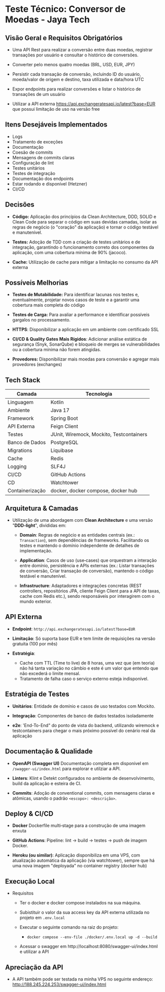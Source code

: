 # Teste Técnico: Conversor de Moedas - Jaya Tech

## Visão Geral e Requisitos Obrigatórios

- Uma API Rest para realizar a conversão entre duas moedas, registrar transações por usuário e consultar o histórico de conversões.

- Converter pelo menos quatro moedas (BRL, USD, EUR, JPY) ​

- Persistir cada transação de conversão, incluindo ID do usuário, moeda/valor de origem e destino, taxa utilizada e data/hora UTC

- Expor endpoints para realizar conversões e listar o histórico de transações de um usuário

- Utilizar a API externa https://api.exchangeratesapi.io/latest?base=EUR que possui limitação de uso na versão free

## Itens Desejáveis Implementados

- Logs
- Tratamento de exceções
- Documentação
- Coesão de commits
- Mensagens de commits claras
- Configuração de lint
- Testes unitários
- Testes de integração
- Documentação dos endpoints
- Estar rodando e disponível (Hetzner)
- CI/CD

## Decisões

- **Código:** Aplicação dos princípios da Clean Architecture, DDD, SOLID e Clean Code para separar o código em suas devidas camadas, isolar as regras de negócio (o "coração" da aplicação) e tornar o código testável e manutenível.

- **Testes:** Adoção de TDD com a criação de testes unitários e de integração, garantindo o funcionamento correto dos componentes da aplicação, com uma cobertura mínima de 90% (jacoco).

- **Cache:** Utilização de cache para mitigar a limitação no consumo da API externa

## Possíveis Melhorias

- **Testes de Mutabilidade:** Para identificar lacunas nos testes e, eventualmente, projetar novos casos de teste e a garantir uma cobertura mais completa do código

- **Testes de Carga:** Para avaliar a performance e identificar possíveis gargalos no processamento.

- **HTTPS**: Disponibilizar a aplicação em um ambiente com certificado SSL

- **CI/CD & Quality Gates Mais Rígidos**: Adicionar análise estática de segurança (Snyk, SonarQube) e bloqueio de merges se vulnerabilidades ou a cobertura mínima não forem atingidas.

- **Provedores:** Disponibilizar mais moedas para conversão e agregar mais provedores (exchanges)

## Tech Stack

| Camada | Tecnologia |
|--|--|
| Linguagem | Kotlin |
| Ambiente | Java 17 |
| Framework | Spring Boot |
| API Externa | Feign Client |
| Testes | JUnit, Wiremock, Mockito, Testcontainers |
| Banco de Dados | PostgreSQL |
| Migrations | Liquibase|
| Cache | Redis |
| Logging| SLF4J |
| CI/CD | GitHub Actions |
| CD | Watchtower |
| Containerização | docker, docker compose, docker hub |

## Arquitetura & Camadas

- Utilização de uma abordagem com **Clean Architecture** e uma versão "**DDD‑light**", divididas em:

    - **Domain**: Regras de negócio e as entidades centrais (ex.: `Transaction`), sem dependências de frameworks. Facilitando os testes e mantendo o domínio independente de detalhes de implementação.

    - **Application**: Casos de uso (use‑cases) que orquestram a interação entre domínio, persistência e APIs externas (ex.: Listar transações de conversão, Criar transação de conversão), mantendo o código testável e manutenível.

    - **Infrastructure**: Adaptadores e integrações concretas (REST controllers, repositórios JPA, cliente Feign Client para a API de taxas, cache com Redis etc.), sendo responsáveis por interagirem com o mundo exterior.

## API Externa

-   **Endpoint**: `http://api.exchangeratesapi.io/latest?base=EUR`

-   **Limitação**: Só suporta base EUR e tem limite de requisições na versão gratuita (100 por mês)

-   **Estratégia**:
    -   Cache com TTL (Time to live) de 8 horas, uma vez que (em teoria) não há tanta variação no câmbio e este é um valor que entendo que não excederá o limite mensal.
    -   Tratamento de falha caso o serviço externo esteja indisponível.

## Estratégia de Testes

- **Unitários**: Entidade de domínio e casos de uso testados com Mockito.

- **Integração**: Componentes de banco de dados testados isoladamente

- **e2e**: 'End-To-End" do ponto de vista do backend, utilizando wiremock e testcontainers para chegar o mais próximo possível do cenário real da aplicação

## Documentação & Qualidade

-   **OpenAPI (Swagger UI)** Documentação completa em disponível em `/swagger-ui/index.html` para explorar e utilziar a API.

-   **Linters**: Klint e Detekt configurados no ambiente de desenvolvimento, build da aplicação e esteira de CI.

-   **Commits**: Adoção de conventional commits, com mensagens claras e atômicas, usando o padrão `<escopo>: <descrição>`.

## Deploy & CI/CD

- **Docker** Dockerfile multi‑stage para a construção de uma imagem enxuta

-  **GitHub Actions**: Pipeline: lint → build → testes → push de imagem Docker.

-   **Heroku (ou similar)**: Aplicação disponibiliza em uma VPS, com atualização automática da aplicação (via watchtower), sempre que há uma nova imagem "deployada" no container registry (docker hub)

## Execução Local

- Requisitos

    -	Ter o docker e docker compose instalados na sua máquina.

    -	Subistituir o valor da sua access key da API externa utilizada no projeto em `.env.local`

    -	Executar o seguinte comando na raiz do projeto:
         -	`docker compose --env-file ./docker/.env.local up -d --build`

    -	Acessar o swagger em http://localhost:8080/swagger-ui/index.html e utilizar a API

## Apreciação da API

- A API também pode ser testada na minha VPS no seguinte endereço: http://188.245.224.253/swagger-ui/index.html